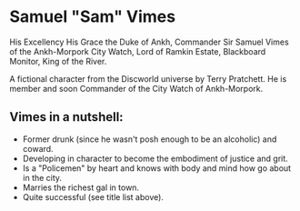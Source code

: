 # Samuel "Sam" Vimes

His Excellency His Grace the Duke of Ankh, Commander Sir Samuel Vimes of the Ankh-Morpork City Watch, Lord of Ramkin Estate, Blackboard Monitor, King of the River.

A fictional character from the Discworld universe by Terry Pratchett. He is member and soon Commander of the City Watch of Ankh-Morpork.

## Vimes in a nutshell:
* Former drunk (since he wasn't posh enough to be an alcoholic) and coward.
* Developing in character to become the embodiment of justice and grit.
* Is a "Policemen" by heart and knows with body and mind how go about in the city.
* Marries the richest gal in town.
* Quite successful (see title list above).